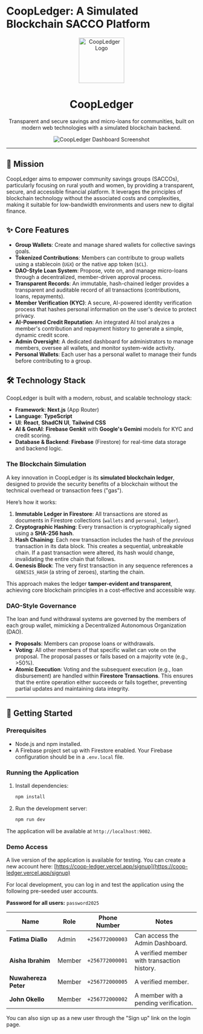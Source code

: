 # CoopLedger: A Simulated Blockchain SACCO Platform

<p align="center">
  <img src="/public/icon.svg" alt="CoopLedger Logo" width="120">
</p>

<h1 align="center">CoopLedger</h1>

<p align="center">
  Transparent and secure savings and micro-loans for communities, built on modern web technologies with a simulated blockchain backend.
</p>

<p align="center">
  <img src="https://storage.googleapis.com/project-gameface/images/coop-ledger-screenshot.png" alt="CoopLedger Dashboard Screenshot">
</p>


---

## 🚀 Mission

CoopLedger aims to empower community savings groups (SACCOs), particularly focusing on rural youth and women, by providing a transparent, secure, and accessible financial platform. It leverages the principles of blockchain technology without the associated costs and complexities, making it suitable for low-bandwidth environments and users new to digital finance.

## ✨ Core Features

- **Group Wallets**: Create and manage shared wallets for collective savings goals.
- **Tokenized Contributions**: Members can contribute to group wallets using a stablecoin (`UGX`) or the native app token (`$CL`).
- **DAO-Style Loan System**: Propose, vote on, and manage micro-loans through a decentralized, member-driven approval process.
- **Transparent Records**: An immutable, hash-chained ledger provides a transparent and auditable record of all transactions (contributions, loans, repayments).
- **Member Verification (KYC)**: A secure, AI-powered identity verification process that hashes personal information on the user's device to protect privacy.
- **AI-Powered Credit Reputation**: An integrated AI tool analyzes a member's contribution and repayment history to generate a simple, dynamic credit score.
- **Admin Oversight**: A dedicated dashboard for administrators to manage members, oversee all wallets, and monitor system-wide activity.
- **Personal Wallets**: Each user has a personal wallet to manage their funds before contributing to a group.

## 🛠️ Technology Stack

CoopLedger is built with a modern, robust, and scalable technology stack:

- **Framework**: **Next.js** (App Router)
- **Language**: **TypeScript**
- **UI**: **React**, **ShadCN UI**, **Tailwind CSS**
- **AI & GenAI**: **Firebase Genkit** with **Google's Gemini** models for KYC and credit scoring.
- **Database & Backend**: **Firebase** (Firestore) for real-time data storage and backend logic.

### The Blockchain Simulation

A key innovation in CoopLedger is its **simulated blockchain ledger**, designed to provide the security benefits of a blockchain without the technical overhead or transaction fees ("gas").

Here’s how it works:
1.  **Immutable Ledger in Firestore**: All transactions are stored as documents in Firestore collections (`wallets` and `personal_ledger`).
2.  **Cryptographic Hashing**: Every transaction is cryptographically signed using a **SHA-256 hash**.
3.  **Hash Chaining**: Each new transaction includes the hash of the *previous* transaction in its data block. This creates a sequential, unbreakable chain. If a past transaction were altered, its hash would change, invalidating the entire chain that follows.
4.  **Genesis Block**: The very first transaction in any sequence references a `GENESIS_HASH` (a string of zeroes), starting the chain.

This approach makes the ledger **tamper-evident and transparent**, achieving core blockchain principles in a cost-effective and accessible way.

### DAO-Style Governance

The loan and fund withdrawal systems are governed by the members of each group wallet, mimicking a Decentralized Autonomous Organization (DAO).
- **Proposals**: Members can propose loans or withdrawals.
- **Voting**: All other members of that specific wallet can vote on the proposal. The proposal passes or fails based on a majority vote (e.g., >50%).
- **Atomic Execution**: Voting and the subsequent execution (e.g., loan disbursement) are handled within **Firestore Transactions**. This ensures that the entire operation either succeeds or fails together, preventing partial updates and maintaining data integrity.

---

## 🚀 Getting Started

### Prerequisites
- Node.js and npm installed.
- A Firebase project set up with Firestore enabled. Your Firebase configuration should be in a `.env.local` file.

### Running the Application
1. Install dependencies:
   ```bash
   npm install
   ```
2. Run the development server:
   ```bash
   npm run dev
   ```
The application will be available at `http://localhost:9002`.

### Demo Access

A live version of the application is available for testing. You can create a new account here:
[https://coop-ledger.vercel.app/signup](https://coop-ledger.vercel.app/signup)

For local development, you can log in and test the application using the following pre-seeded user accounts.

**Password for all users:** `password2025`

| Name              | Role   | Phone Number     | Notes                                   |
| ----------------- | ------ | ---------------- | --------------------------------------- |
| **Fatima Diallo** | Admin  | `+256772000003`  | Can access the Admin Dashboard.         |
| **Aisha Ibrahim** | Member | `+256772000001`  | A verified member with transaction history. |
| **Nuwahereza Peter** | Member | `+256772000005` | A verified member.                       |
| **John Okello**   | Member | `+256772000002`  | A member with a pending verification.   |

You can also sign up as a new user through the "Sign up" link on the login page.
